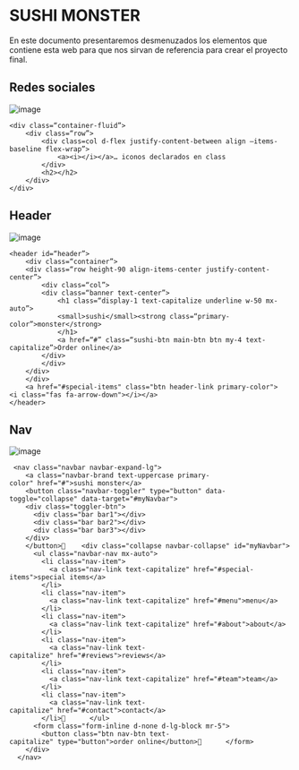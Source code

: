 # SUSHI MONSTER

En este documento presentaremos desmenuzados los elementos que contiene esta web para que nos sirvan de referencia para crear el proyecto final.

## Redes sociales

![image](https://user-images.githubusercontent.com/82242888/114763663-58149880-9d63-11eb-82a5-b837d891732d.png)

```
<div class=“container-fluid”>
	<div class=“row”>
		<div class=col d-flex justify-content-between align –items-baseline flex-wrap”>
			<a><i></i></a>… iconos declarados en class
 		</div>
		<h2></h2>
	</div>
</div>
```
## Header

![image](https://user-images.githubusercontent.com/82242888/114763766-78445780-9d63-11eb-8907-668f11654b78.png)

```
<header id=“header”>
    <div class=“container”>
	<div class=“row height-90 align-items-center justify-content-center”>	
	    <div class=“col”>
		<div class=“banner text-center”>
		    <h1 class=“display-1 text-capitalize underline w-50 mx-auto”>
			<small>sushi</small><strong class=“primary-color”>monster</strong>
 		    </h1>
		    <a href=“#” class=“sushi-btn main-btn btn my-4 text-capitalize”>Order online</a>
		</div>
	    </div>
	</div>
    </div>
    <a href="#special-items" class="btn header-link primary-color"><i class="fas fa-arrow-down"></i></a>
</header>
```
## Nav
![image](https://user-images.githubusercontent.com/82242888/114764171-e5f08380-9d63-11eb-89ee-730da54ac3f7.png)
```
 <nav class="navbar navbar-expand-lg">
    <a class="navbar-brand text-uppercase primary-color" href="#">sushi monster</a>
    <button class="navbar-toggler" type="button" data-toggle="collapse" data-target="#myNavbar">
    <div class="toggler-btn">
      <div class="bar bar1"></div>
      <div class="bar bar2"></div>
      <div class="bar bar3"></div>
    </div>
    </button>    <div class="collapse navbar-collapse" id="myNavbar">
      <ul class="navbar-nav mx-auto">
        <li class="nav-item">
          <a class="nav-link text-capitalize" href="#special-items">special items</a>
        </li>
        <li class="nav-item">
          <a class="nav-link text-capitalize" href="#menu">menu</a>
        </li>
        <li class="nav-item">
          <a class="nav-link text-capitalize" href="#about">about</a>
        </li>
        <li class="nav-item">
          <a class="nav-link text-capitalize" href="#reviews">reviews</a>
        </li>
        <li class="nav-item">
          <a class="nav-link text-capitalize" href="#team">team</a>
        </li>
        <li class="nav-item">
          <a class="nav-link text-capitalize" href="#contact">contact</a>
        </li>      </ul>
      <form class="form-inline d-none d-lg-block mr-5">
        <button class="btn nav-btn text-capitalize" type="button">order online</button>      </form>
    </div>
  </nav>
```

